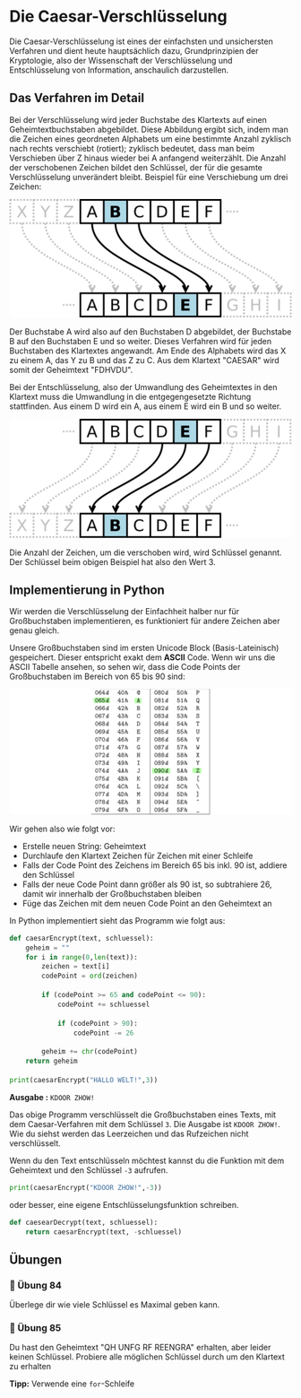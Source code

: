 # Die Caesar-Verschlüsselung

Die Caesar-Verschlüsselung ist eines der einfachsten und unsichersten
Verfahren und dient heute hauptsächlich dazu, Grundprinzipien der Kryptologie,
also der Wissenschaft der Verschlüsselung und Entschlüsselung von Information,
anschaulich darzustellen.

## Das Verfahren im Detail

Bei der Verschlüsselung wird jeder Buchstabe des Klartexts auf einen Geheimtextbuchstaben abgebildet. Diese Abbildung ergibt sich, indem man die Zeichen eines geordneten Alphabets um eine bestimmte Anzahl zyklisch nach rechts verschiebt (rotiert); zyklisch bedeutet, dass man beim Verschieben über Z hinaus wieder bei A anfangend weiterzählt. Die Anzahl der verschobenen Zeichen bildet den Schlüssel, der für die gesamte Verschlüsselung unverändert bleibt. Beispiel für eine Verschiebung um drei Zeichen: 

![Schema Caesar-Verschlüsselung](./images/caesar.png)

Der Buchstabe A wird also auf den Buchstaben D abgebildet,
der Buchstabe B auf den Buchstaben E und so weiter.
Dieses Verfahren wird für jeden Buchstaben des Klartextes angewandt.
Am Ende des Alphabets wird das X zu einem A, das Y zu B und das Z zu C.
Aus dem Klartext "CAESAR" wird somit der Geheimtext "FDHVDU".

Bei der Entschlüsselung, also der Umwandlung des Geheimtextes in den Klartext
muss die Umwandlung in die entgegengesetzte Richtung stattfinden.
Aus einem D wird ein A, aus einem E wird ein B und so weiter.

![Schema Caesar-Entschlüsselung](./images/caesar_rev.png)

Die Anzahl der Zeichen, um die verschoben wird, wird Schlüssel genannt.
Der Schlüssel beim obigen Beispiel hat also den Wert 3.

## Implementierung in Python

Wir werden die Verschlüsselung der Einfachheit halber
nur für Großbuchstaben implementieren,
es funktioniert für andere Zeichen aber genau gleich.

Unsere Großbuchstaben sind im ersten Unicode Block
(Basis-Lateinisch) gespeichert. Dieser entspricht exakt dem **ASCII** Code.
Wenn wir uns die ASCII Tabelle ansehen,
so sehen wir, dass die Code Points der Großbuchstaben im Bereich von 
65 bis 90 sind:

![ASCII Code der Großbuchstaben](./images/ascii.png)

Wir gehen also wie folgt vor:

* Erstelle neuen String: Geheimtext
* Durchlaufe den Klartext Zeichen für Zeichen mit einer Schleife
* Falls der Code Point des Zeichens im Bereich 65 bis inkl. 90 ist, addiere den Schlüssel
* Falls der neue Code Point dann größer als 90 ist, so subtrahiere 26, damit wir innerhalb der Großbuchstaben bleiben
* Füge das Zeichen mit dem neuen Code Point an den Geheimtext an

In Python implementiert sieht das Programm wie folgt aus:

```python
def caesarEncrypt(text, schluessel):
    geheim = ""
    for i in range(0,len(text)):
        zeichen = text[i]
        codePoint = ord(zeichen)

        if (codePoint >= 65 and codePoint <= 90):
            codePoint += schluessel

            if (codePoint > 90):
                codePoint -= 26
        
        geheim += chr(codePoint)
    return geheim

print(caesarEncrypt("HALLO WELT!",3))
```
**Ausgabe :** `KDOOR ZHOW!`

Das obige Programm verschlüsselt die Großbuchstaben eines Texts,
mit dem Caesar-Verfahren mit dem Schlüssel `3`.
Die Ausgabe ist `KDOOR ZHOW!`. Wie du siehst werden das Leerzeichen
und das Rufzeichen nicht verschlüsselt.

Wenn du den Text entschlüsseln möchtest kannst du die Funktion mit
dem Geheimtext und den Schlüssel `-3` aufrufen.

```python
print(caesarEncrypt("KDOOR ZHOW!",-3))
```

oder besser, eine eigene Entschlüsselungsfunktion schreiben.

```python
def caesearDecrypt(text, schluessel):
    return caesarEncrypt(text, -schluessel)
```
## Übungen


### 📝 Übung 84
Überlege dir wie viele Schlüssel es Maximal geben kann.

### 📝 Übung 85

Du hast den Geheimtext "QH UNFG RF REENGRA" erhalten,
aber leider keinen Schlüssel.
Probiere alle möglichen Schlüssel durch um den Klartext zu erhalten

**Tipp:** Verwende eine `for`-Schleife




